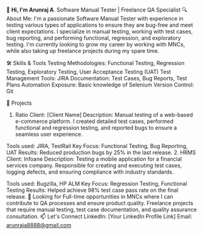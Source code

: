 👋 **Hi, I'm Arunraj A**.
Software Manual Tester | Freelance QA Specialist
🔍 About Me:
I'm a passionate Software Manual Tester with experience in testing various types of applications to ensure they are bug-free and meet client expectations. I specialize in manual testing, working with test cases, bug reporting, and performing functional, regression, and exploratory testing.
I'm currently looking to grow my career by working with MNCs, while also taking up freelance projects during my spare time.

🛠️ Skills & Tools
Testing Methodologies: Functional Testing, Regression Testing, Exploratory Testing, User Acceptance Testing (UAT)
Test Management Tools: JIRA
Documentation: Test Cases, Bug Reports, Test Plans
Automation Exposure: Basic knowledge of Selenium
Version Control: Git

📂 Projects
1. Ratio
Client: [Client Name]
Description: Manual testing of a web-based e-commerce platform. I created detailed test cases, performed functional and regression testing, and reported bugs to ensure a seamless user experience.

Tools used: JIRA, TestRail
Key Focus: Functional Testing, Bug Reporting, UAT
Results: Reduced production bugs by 25% in the last release.
2. HRMS
Client: Infoane
Description: Testing a mobile application for a financial services company. Responsible for creating and executing test cases, logging defects, and ensuring compliance with industry standards.

Tools used: Bugzilla, HP ALM
Key Focus: Regression Testing, Functional Testing
Results: Helped achieve 98% test case pass rate on the final release.
🚀 Looking for
Full-time opportunities in MNCs where I can contribute to QA processes and ensure product quality.
Freelance projects that require manual testing, test case documentation, and quality assurance consultation.
📫 Let's Connect
LinkedIn: [Your LinkedIn Profile Link]
Email: arunraja8888@gmail.com
